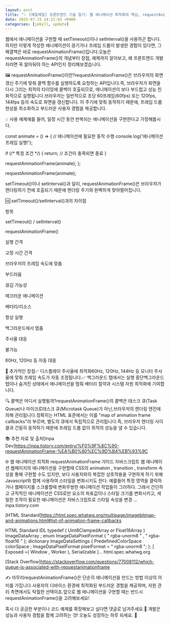 ```yaml
---
layout: post
title: "✨ [매일매일] 프론트엔드 기술 일기: 웹 애니메이션 최적화의 핵심, requestAnimationFrame() 완전 정리" 
date: 2025-07-15 14:22:43 +0900
categories: [jekyll, update]
---
```







웹에서 애니메이션을 구현할 때 setTimeout()이나 setInterval()을 사용하곤 합니다. 하지만 이렇게 작성한 애니메이션이 끊기거나 프레임 드롭이 발생한 경험이 있다면, 그 해결책은 바로 requestAnimationFrame()입니다.오늘은 requestAnimationFrame()의 개념부터 장점, 예제까지 알아보고, 왜 프론트엔드 개발자라면 꼭 알아둬야 하는 API인지 정리해보겠습니다.




 



















 



🖼️ requestAnimationFrame()이란?requestAnimationFrame()은 브라우저의 화면 갱신 주기에 맞춰 콜백 함수를 실행하도록 요청하는 API입니다.즉, 브라우저가 화면을 다시 그리는 최적의 타이밍에 콜백이 호출되므로, 애니메이션이 보다 부드럽고 성능 친화적으로 실행됩니다.브라우저는 일반적으로 초당 60프레임(60fps) 또는 120fps, 144fps 등의 속도로 화면을 갱신합니다. 이 주기에 맞춰 동작하기 때문에, 프레임 드롭 현상을 최소화하고 부드러운 사용자 경험을 제공합니다.




 







 



💡 사용 예제예를 들어, 일정 시간 동안 반복되는 애니메이션을 구현한다고 가정해봅시다.




 




const animate = () => {
  // 애니메이션에 필요한 동작 수행
  console.log('애니메이션 프레임 실행!');

  if (/* 특정 조건 */) {
    return; // 조건이 충족되면 종료
  }

  requestAnimationFrame(animate);
};

requestAnimationFrame(animate);






 



setTimeout()이나 setInterval()과 달리, requestAnimationFrame()은 브라우저가 렌더링하기 전에 호출되기 때문에 렌더링 주기와 완벽하게 맞아떨어집니다.




 







 



🆚 setTimeout()/setInterval()과의 차이점




 





항목

setTimeout() / setInterval()

requestAnimationFrame()

실행 간격

고정 시간 간격

브라우저의 프레임 속도에 맞춤

부드러움

끊김 가능성

매끄러운 애니메이션

배터리/리소스

항상 실행

백그라운드에서 멈춤

주사율 대응

불가능

60Hz, 120Hz 등 자동 대응






 







 



🌟 추가적인 장점✅ 디스플레이 주사율에 최적화60Hz, 120Hz, 144Hz 등 모니터 주사율에 맞춰 프레임 속도가 자동 조정됩니다.✅ 백그라운드 탭에서는 실행 중단백그라운드 탭이나 숨겨진 상태에서 애니메이션을 멈춰 배터리 절약과 시스템 자원 최적화에 기여합니다.




 







 



🔍 콜백은 어디서 실행될까?requestAnimationFrame()의 콜백은 태스크 큐(Task Queue)나 마이크로태스크 큐(Microtask Queue)가 아닌,브라우저의 렌더링 엔진에 의해 관리됩니다.정확히는 HTML 표준에서는 이를 "map of animation frame callbacks"라 부르며, 별도의 큐에서 독립적으로 관리됩니다.즉, 브라우저 렌더링 사이클과 긴밀히 동작하기 때문에 프레임 드롭 없이 최적의 성능을 낼 수 있습니다.




 







 



📚 추천 자료 및 출처[Inpa Dev]https://inpa.tistory.com/entry/%F0%9F%8C%90-requestAnimationFrame-%EA%B0%80%EC%9D%B4%EB%93%9C




 








🌐 웹 애니메이션 최적화 requestAnimationFrame 가이드
자바스크립트 웹 애니메이션 웹페이지의 애니메이션을 구현할때 CSS의 animatoin , transition , transform 속성을 통해 구현할 수도 있지만, 보다 사용자와의 복잡한 상호작용을 구현하게 하기 위해 Javascript와 함께 사용하여 스타일을 변화시키도 한다. 예를들어 특정 영역을 클릭하거나 웹페이지를 스크롤할때 변화무쌍한 애니메이션 작업들이 그러하다. 그래서 간단하고 규칙적인 애니메이션은 CSS로만 요소의 좌표값이나 스타일 크기를 변화시키고, 세밀한 조작이 필요한 애니메이션은 자바스크립트로 스타일 속성을 변경 ...
inpa.tistory.com











[HTML Standard]https://html.spec.whatwg.org/multipage/imagebitmap-and-animations.html#list-of-animation-frame-callbacks




 





HTML Standard
IDL typedef ( Uint8ClampedArray or Float16Array ) ImageDataArray ; enum ImageDataPixelFormat { " rgba-unorm8 " , " rgba-float16 " }; dictionary ImageDataSettings { PredefinedColorSpace colorSpace ; ImageDataPixelFormat pixelFormat = " rgba-unorm8 "; }; [ Exposed =( Window , Worker ), Serializable ]...
html.spec.whatwg.org











[Stack Overflow]https://stackoverflow.com/questions/77008112/which-queue-is-associated-with-requestanimationframe




 







 



✍️ 마무리requestAnimationFrame()은 단순히 애니메이션을 만드는 방법 이상의 의미를 가집니다.사용자의 디바이스 환경에 최적화된 부드러운 경험을 제공하며, 자원 관리 측면에서도 탁월한 선택이죠.앞으로 웹 애니메이션을 구현할 때는 반드시 requestAnimationFrame()을 고려해보세요!




 







 



혹시 더 궁금한 부분이나 코드 예제를 확장해보고 싶다면 댓글로 남겨주세요.📧 개발은 성능과 사용자 경험을 함께 고려하는 것! 오늘도 성장하는 하루 되세요. 🌱​




 
